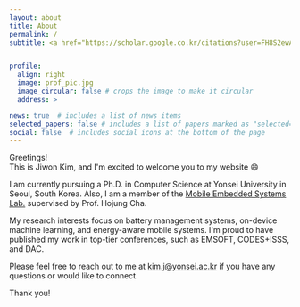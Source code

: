 ```yaml
---
layout: about
title: About
permalink: /
subtitle: <a href="https://scholar.google.co.kr/citations?user=FH8S2ewAAAAJ&hl=en">Google Scholar</a> | <a href="https://www.linkedin.com/in/jiwon-kim-40a4971b1/">LinkedIn</a> | <a href="/assets/pdf/Jiwon_Kim-CV_2024.pdf">CV</a>


profile:
  align: right
  image: prof_pic.jpg
  image_circular: false # crops the image to make it circular
  address: >

news: true  # includes a list of news items
selected_papers: false # includes a list of papers marked as "selected={true}"
social: false  # includes social icons at the bottom of the page
---
```


Greetings!  
This is Jiwon Kim, and I'm excited to welcome you to my website :smile:

I am currently pursuing a Ph.D. in Computer Science at Yonsei University in Seoul, South Korea. Also, I am a member of the [Mobile Embedded Systems Lab.](https://mobed.yonsei.ac.kr) supervised by Prof. Hojung Cha.

My research interests focus on battery management systems, on-device machine learning, and energy-aware mobile systems. I'm proud to have published my work in top-tier conferences, such as EMSOFT, CODES+ISSS, and DAC.

Please feel free to reach out to me at [kim.j@yonsei.ac.kr](mailto:kim.j@yonsei.ac.kr) if you have any questions or would like to connect.

Thank you!